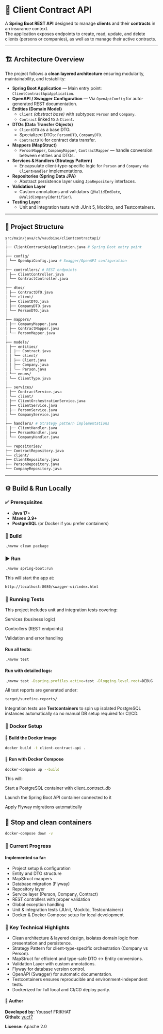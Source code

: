 # 🧩 Client Contract API

A **Spring Boot REST API** designed to manage **clients** and their **contracts** in an insurance context.  
The application exposes endpoints to create, read, update, and delete clients (persons or companies), as well as to manage their active contracts.

---

## 🏗️ Architecture Overview

The project follows a **clean layered architecture** ensuring modularity, maintainability, and testability:

- **Spring Boot Application** — Main entry point: `ClientContractApiApplication`.
- **OpenAPI / Swagger Configuration** — Via `OpenApiConfig` for auto-generated REST documentation.
- **Entities (Domain Model)**  
  - `Client` *(abstract base)* with subtypes: `Person` and `Company`.  
  - `Contract` linked to a `Client`.
- **DTOs (Data Transfer Objects)**  
  - `ClientDTO` as a base DTO.  
  - Specialized DTOs: `PersonDTO`, `CompanyDTO`.  
  - `ContractDTO` for contract data transfer.
- **Mappers (MapStruct)**  
  - `PersonMapper`, `CompanyMapper`, `ContractMapper` — handle conversion between entities and DTOs.
- **Services & Handlers (Strategy Pattern)**  
  - Encapsulate client-type-specific logic for `Person` and `Company` via `ClientHandler` implementations.
- **Repositories (Spring Data JPA)**  
  - Abstract persistence layer using `JpaRepository` interfaces.
- **Validation Layer**  
  - Custom annotations and validators (`@ValidEndDate`, `@ValidCompanyIdentifier`).
- **Testing Layer**  
  - Unit and integration tests with JUnit 5, Mockito, and Testcontainers.

---

## 📁 Project Structure
```bash
src/main/java/ch/vaudoise/clientcontractapi/
│
├── ClientContractApiApplication.java # Spring Boot entry point
│
├── config/
│ └── OpenApiConfig.java # Swagger/OpenAPI configuration
│
├── controllers/ # REST endpoints
│ ├── ClientController.java
│ └── ContractController.java
│
├── dtos/
│ ├── ContractDTO.java
│ └── client/
│ ├── ClientDTO.java
│ ├── CompanyDTO.java
│ └── PersonDTO.java
│
├── mappers/
│ ├── CompanyMapper.java
│ ├── ContractMapper.java
│ └── PersonMapper.java
│
├── models/
│ ├── entities/
│ │ ├── Contract.java
│ │ └── client/
│ │ ├── Client.java
│ │ ├── Company.java
│ │ └── Person.java
│ └── enums/
│ └── ClientType.java
│
├── services/
│ ├── ContractService.java
│ └── client/
│ ├── ClientOrchestrationService.java
│ ├── ClientService.java
│ ├── PersonService.java
│ └── CompanyService.java
│
├── handlers/ # Strategy pattern implementations
│ ├── ClientHandler.java
│ ├── PersonHandler.java
│ └── CompanyHandler.java
│
└── repositories/
├── ContractRepository.java
└── client/
├── ClientRepository.java
├── PersonRepository.java
└── CompanyRepository.java
```
---

## ⚙️ Build & Run Locally

### ✅ Prerequisites
- **Java 17+**
- **Maven 3.9+**
- **PostgreSQL** (or Docker if you prefer containers)

### 🧱 Build
```bash
./mvnw clean package
```
### ▶️ Run
```bash
./mvnw spring-boot:run
```
This will start the app at:

``` bash
http://localhost:8080/swagger-ui/index.html
```

### 🧪 Running Tests

This project includes unit and integration tests covering:

Services (business logic)

Controllers (REST endpoints)

Validation and error handling

#### Run all tests:
``` bash
./mvnw test
```
#### Run with detailed logs:

``` bash
./mvnw test -Dspring.profiles.active=test -Dlogging.level.root=DEBUG
```

All test reports are generated under:

``` bash
target/surefire-reports/
```

Integration tests use **Testcontainers** to spin up isolated PostgreSQL instances automatically so no manual DB setup required for CI/CD.

### 🐳 Docker Setup

#### 🧰 Build the Docker image
``` bash
docker build -t client-contract-api .
```

#### 🚀 Run with Docker Compose
``` bash
docker-compose up --build
```

This will:

Start a PostgreSQL container with client_contract_db

Launch the Spring Boot API container connected to it

Apply Flyway migrations automatically

## 🧹 Stop and clean containers

``` bash
docker-compose down -v
```

### 🚧 Current Progress

#### Implemented so far:
- Project setup & configuration
- Entity and DTO structure
- MapStruct mappers
- Database migration (Flyway)
- Repository layer
- Service layer (Person, Company, Contract)
- REST controllers with proper validation
- Global exception handling
- Unit & integration tests (JUnit, Mockito, Testcontainers)
- Docker & Docker Compose setup for local development

### 🧠 Key Technical Highlights
- Clean architecture & layered design, isolates domain logic from presentation and persistence.
- Strategy Pattern for client-type-specific orchestration (Company vs Person).
- MapStruct for efficient and type-safe DTO ↔ Entity conversions.
- Validation Layer with custom annotations.
- Flyway for database version control.
- OpenAPI (Swagger) for automatic documentation.
- Testcontainers ensures reproducible and environment-independent tests.
- Dockerized for full local and CI/CD deploy parity.

#### 👤 Author

**Developed by:** Youssef FRIKHAT  
**Github:** [yucf7](https://github.com/yucf7)

**License:** Apache 2.0